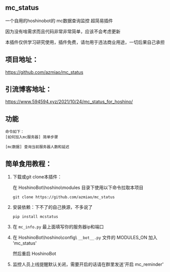 ## mc_status

一个自用的hoshinobot的 mc数据查询监控 超简易插件

因为没有啥需求而且代码非常非常简单，应该不会考虑更新

本插件仅供学习研究使用，插件免费，请勿用于违法商业用途，一切后果自己承担

## 项目地址：

https://github.com/azmiao/mc_status

## 引流博客地址：
https://www.594594.xyz/2021/10/24/mc_status_for_hoshino/

## 功能

```
命令如下：
[如何加入mc服务器] 简单步骤

[mc数据] 查询当前服务器人数和延迟
```

## 简单食用教程：

1. 下载或git clone本插件：

    在 HoshinoBot\hoshino\modules 目录下使用以下命令拉取本项目
    ```
    git clone https://github.com/azmiao/mc_status
    ```

2. 安装依赖：下不了的自己换源，不多说了
    ```
    pip install mcstatus
    ```

3. 在 `mc_info.py` 最上面填写你的服务器ip和端口

4. 在 HoshinoBot\hoshino\config\ `__bot__.py` 文件的 MODULES_ON 加入 'mc_status'

    然后重启 HoshinoBot

5. 监控人员上线提醒默认关闭，需要开启的话请在群里发送'开启 mc_reminder'
